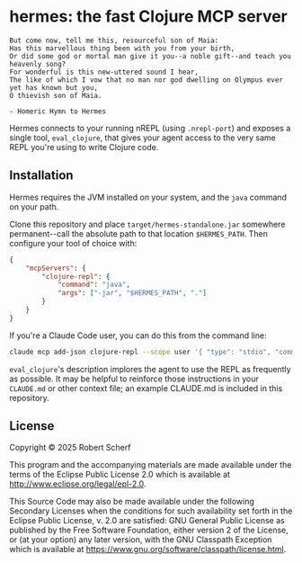 # hermes: the fast Clojure MCP server

```
But come now, tell me this, resourceful son of Maia:
Has this marvellous thing been with you from your birth,
Or did some god or mortal man give it you--a noble gift--and teach you heavenly song?
For wonderful is this new-uttered sound I hear,
The like of which I vow that no man nor god dwelling on Olympus ever yet has known but you,
O thievish son of Maia.

- Homeric Hymn to Hermes
```

Hermes connects to your running nREPL (using `.nrepl-port`) and exposes a single tool, `eval_clojure`, that gives your agent access to the very same REPL you're using to write Clojure code.

## Installation

Hermes requires the JVM installed on your system, and the `java` command on your path.

Clone this repository and place `target/hermes-standalone.jar` somewhere permanent--call the absolute path to that location `$HERMES_PATH`. Then configure your tool of choice with:

```json
{
	"mcpServers": {
		"clojure-repl": {
			"command": "java",
			"args": ["-jar", "$HERMES_PATH", "."]
		}
	}
}
```

If you're a Claude Code user, you can do this from the command line:

```bash
claude mcp add-json clojure-repl --scope user '{ "type": "stdio", "command": "java", "args": [ "-jar", "$HERMES_PATH", "."] }'
```

`eval_clojure`'s description implores the agent to use the REPL as frequently as possible. It may be helpful to reinforce those instructions in your `CLAUDE.md` or other context file; an example CLAUDE.md is included in this repository.

## License

Copyright © 2025 Robert Scherf

This program and the accompanying materials are made available under the
terms of the Eclipse Public License 2.0 which is available at
http://www.eclipse.org/legal/epl-2.0.

This Source Code may also be made available under the following Secondary
Licenses when the conditions for such availability set forth in the Eclipse
Public License, v. 2.0 are satisfied: GNU General Public License as published by
the Free Software Foundation, either version 2 of the License, or (at your
option) any later version, with the GNU Classpath Exception which is available
at https://www.gnu.org/software/classpath/license.html.
